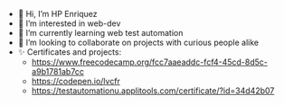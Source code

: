 - 👋 Hi, I’m HP Enriquez
- 👀 I’m interested in web-dev
- 🌱 I’m currently learning web test automation
- 💞️ I’m looking to collaborate on projects with curious people alike
- ✨ Certificates and projects: 
   - https://www.freecodecamp.org/fcc7aaeaddc-fcf4-45cd-8d5c-a9b1781ab7cc
   - https://codepen.io/lvcfr
   - https://testautomationu.applitools.com/certificate/?id=34d42b07


